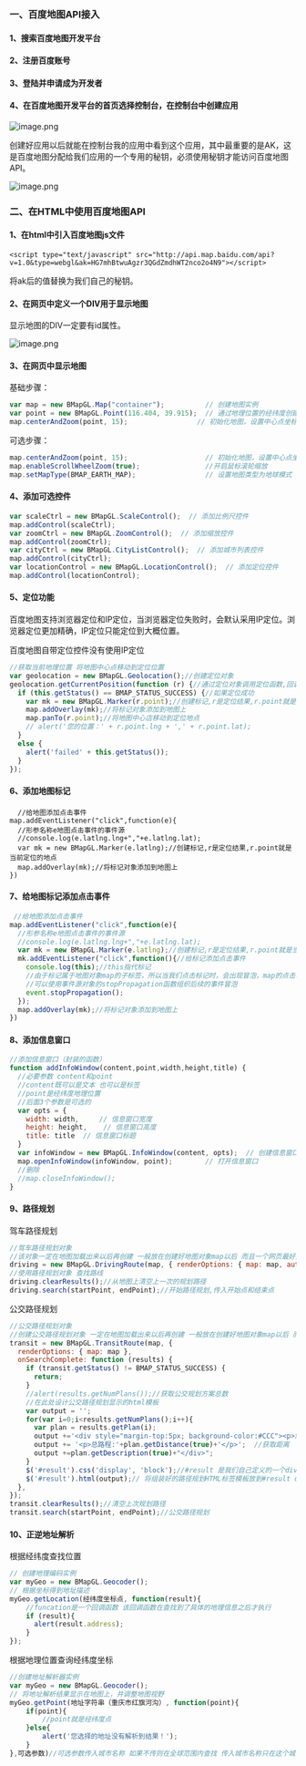 ### 一、百度地图API接入

#### 1、搜索百度地图开发平台

#### 2、注册百度账号

#### 3、登陆并申请成为开发者

#### 4、在百度地图开发平台的首页选择控制台，在控制台中创建应用

![image.png](https://cdn.nlark.com/yuque/0/2021/png/12430968/1625104469399-df72946b-5948-4590-88d5-a5110900cad7.png)

创建好应用以后就能在控制台我的应用中看到这个应用，其中最重要的是AK，这是百度地图分配给我们应用的一个专用的秘钥，必须使用秘钥才能访问百度地图API。

![image.png](https://cdn.nlark.com/yuque/0/2021/png/12430968/1625104554087-117a87b7-74e5-4fff-b329-79143dca84f4.png)

### 二、在HTML中使用百度地图API

#### 1、在html中引入百度地图js文件

```
<script type="text/javascript" src="http://api.map.baidu.com/api?v=1.0&type=webgl&ak=HG7mhBtwuAgzr3QGdZmdhWT2nco2o4N9"></script>
```

将ak后的值替换为我们自己的秘钥。

#### 2、在网页中定义一个DIV用于显示地图

显示地图的DIV一定要有id属性。

![image.png](https://cdn.nlark.com/yuque/0/2021/png/12430968/1625104866130-ced6c79c-e0cb-412c-ad4c-2e885223915e.png)

#### 3、在网页中显示地图

基础步骤：

```javascript
var map = new BMapGL.Map("container");          // 创建地图实例 
var point = new BMapGL.Point(116.404, 39.915);  // 通过地理位置的经纬度创建点坐标
map.centerAndZoom(point, 15);                 // 初始化地图，设置中心点坐标和地图级别
```

可选步骤：

```javascript
map.centerAndZoom(point, 15);                   // 初始化地图，设置中心点坐标和地图级别
map.enableScrollWheelZoom(true);                //开启鼠标滚轮缩放
map.setMapType(BMAP_EARTH_MAP);                 // 设置地图类型为地球模式
```

#### 4、添加可选控件

```javascript
var scaleCtrl = new BMapGL.ScaleControl();  // 添加比例尺控件
map.addControl(scaleCtrl);
var zoomCtrl = new BMapGL.ZoomControl();  // 添加缩放控件
map.addControl(zoomCtrl);
var cityCtrl = new BMapGL.CityListControl();  // 添加城市列表控件
map.addControl(cityCtrl);
var locationControl = new BMapGL.LocationControl();  // 添加定位控件
map.addControl(locationControl);
```

#### 5、定位功能

百度地图支持浏览器定位和IP定位，当浏览器定位失败时，会默认采用IP定位。浏览器定位更加精确，IP定位只能定位到大概位置。

百度地图自带定位控件没有使用IP定位

```javascript
//获取当前地理位置 将地图中心点移动到定位位置
var geolocation = new BMapGL.Geolocation();//创建定位对象
geolocation.getCurrentPosition(function (r) {//通过定位对象调用定位函数,回调函数形参r表示定位结果
  if (this.getStatus() == BMAP_STATUS_SUCCESS) {//如果定位成功
    var mk = new BMapGL.Marker(r.point);//创建标记,r是定位结果,r.point就是当前定位的地点
    map.addOverlay(mk);//将标记对象添加到地图上
    map.panTo(r.point);//将地图中心店移动到定位地点
    // alert('您的位置：' + r.point.lng + ',' + r.point.lat);
  }
  else {
    alert('failed' + this.getStatus());
  }
});
```

#### 6、添加地图标记

```
  //给地图添加点击事件
map.addEventListener("click",function(e){
  //形参名称e地图点击事件的事件源
  //console.log(e.latlng.lng+","+e.latlng.lat);
  var mk = new BMapGL.Marker(e.latlng);//创建标记,r是定位结果,r.point就是当前定位的地点
  map.addOverlay(mk);//将标记对象添加到地图上
})
```

#### 7、给地图标记添加点击事件

```javascript
 //给地图添加点击事件
map.addEventListener("click",function(e){
  //形参名称e地图点击事件的事件源
  //console.log(e.latlng.lng+","+e.latlng.lat);
  var mk = new BMapGL.Marker(e.latlng);//创建标记,r是定位结果,r.point就是当前定位的地点
  mk.addEventListener("click",function(){//给标记添加点击事件
    console.log(this);//this指代标记
    //由于标记属于地图对象map的子标签，所以当我们点击标记时，会出现冒泡，map的点击事件也会触发
    //可以使用事件源对象的stopPropagation函数组织后续的事件冒泡
    event.stopPropagation();
  });
  map.addOverlay(mk);//将标记对象添加到地图上
})
```

#### 8、添加信息窗口

```javascript
//添加信息窗口（封装的函数）
function addInfoWindow(content,point,width,height,title) {
  //必要参数 content和point
  //content既可以是文本 也可以是标签
  //point是经纬度地理位置
  //后面3个参数是可选的
  var opts = {
    width: width,     // 信息窗口宽度
    height: height,    // 信息窗口高度
    title: title  // 信息窗口标题
  }
  var infoWindow = new BMapGL.InfoWindow(content, opts);  // 创建信息窗口对象
  map.openInfoWindow(infoWindow, point);        // 打开信息窗口
  //删除
  //map.closeInfoWindow();
}
```

#### 9、路径规划

驾车路径规划

```javascript
//驾车路径规划对象 
//该对象一定在地图加载出来以后再创建 一般放在创建好地图对象map以后 而且一个网页最好只能创建一次 否则将无法清除上一次的规划路径
driving = new BMapGL.DrivingRoute(map, { renderOptions: { map: map, autoViewport: true } });
//使用路径规划对象 查找路线
driving.clearResults();//从地图上清空上一次的规划路径
driving.search(startPoint, endPoint);//开始路径规划,传入开始点和结束点
```

公交路径规划

```javascript
//公交路径规划对象
//创建公交路径规划对象 一定在地图加载出来以后再创建 一般放在创建好地图对象map以后 而且一个网页最好只能创建一次 否则将无法清除上一次的规划路径
transit = new BMapGL.TransitRoute(map, {
  renderOptions: { map: map },
  onSearchComplete: function (results) {
    if (transit.getStatus() != BMAP_STATUS_SUCCESS) {
      return;
    }
    //alert(results.getNumPlans());//获取公交规划方案总数
    //在此处设计公交路径规划显示的html模板
    var output = '';
    for(var i=0;i<results.getNumPlans();i++){
      var plan = results.getPlan(i);
      output +='<div style="margin-top:5px; background-color:#CCC"><p>总时长:'+plan.getDuration(true)+'</p>';//获取时间
      output += '<p>总路程:'+plan.getDistance(true)+'</p>';  //获取距离
      output +=plan.getDescription(true)+"</div>";
    }
    $('#result').css('display', 'block');//#result 是我们自己定义的一个div 绝对定位 先隐藏起来 路径规划成功显示
    $('#result').html(output);// 将组装好的路径规划HTML标签模板放到#result div中显示出来
  },
});
transit.clearResults();//清空上次规划路径
transit.search(startPoint, endPoint);//公交路径规划
```

#### 10、正逆地址解析

根据经纬度查找位置

```javascript
// 创建地理编码实例      
var myGeo = new BMapGL.Geocoder();      
// 根据坐标得到地址描述    
myGeo.getLocation(经纬度坐标点, function(result){
    //funcation是一个回调函数 该回调函数在查找到了具体的地理信息之后才执行
    if (result){      
      alert(result.address);      
    }      
});
```

根据地理位置查询经纬度坐标

```javascript
//创建地址解析器实例
var myGeo = new BMapGL.Geocoder();
// 将地址解析结果显示在地图上，并调整地图视野
myGeo.getPoint(地址字符串（重庆市红旗河沟）, function(point){
    if(point){
        //point就是经纬度点
    }else{
        alert('您选择的地址没有解析到结果！');
    }
},可选参数)//可选参数传入城市名称 如果不传则在全球范围内查找 传入城市名称只在这个城市内查找
```